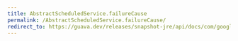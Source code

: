 ```yaml
---
title: AbstractScheduledService.failureCause
permalink: /AbstractScheduledService.failureCause/
redirect_to: https://guava.dev/releases/snapshot-jre/api/docs/com/google/common/util/concurrent/AbstractScheduledService.html#failureCause--
---
```

